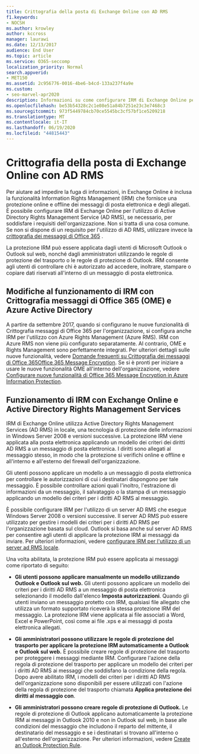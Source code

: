 ```yaml
---
title: Crittografia della posta di Exchange Online con AD RMS
f1.keywords:
- NOCSH
ms.author: krowley
author: kccross
manager: laurawi
ms.date: 12/13/2017
audience: End User
ms.topic: article
ms.service: O365-seccomp
localization_priority: Normal
search.appverid:
- MET150
ms.assetid: 2c956776-0016-4be6-b4cd-133a237f4a9e
ms.custom:
- seo-marvel-apr2020
description: Informazioni su come configurare IRM di Exchange Online per l'utilizzo di Active Directory Rights Management Service (AD RMS) locale per soddisfare i requisiti dell'organizzazione.
ms.openlocfilehash: be53b54328c2c1e08e51a84b7251e23c3e7468c3
ms.sourcegitcommit: 973f5449784cb70ce5545bc3cf57bf1ce5209218
ms.translationtype: MT
ms.contentlocale: it-IT
ms.lasthandoff: 06/19/2020
ms.locfileid: "44815443"
---
```

# <a name="exchange-online-mail-encryption-with-ad-rms"></a>Crittografia della posta di Exchange Online con AD RMS

Per aiutare ad impedire la fuga di informazioni, in Exchange Online è inclusa la funzionalità Information Rights Management (IRM) che fornisce una protezione online e offline dei messaggi di posta elettronica e degli allegati. È possibile configurare IRM di Exchange Online per l'utilizzo di Active Directory Rights Management Service (AD RMS), se necessario, per soddisfare i requisiti dell'organizzazione. Non si tratta di una cosa comune. Se non si dispone di un requisito per l'utilizzo di AD RMS, utilizzare invece la [crittografia dei messaggi di Office 365](ome.md) . 

La protezione IRM può essere applicata dagli utenti di Microsoft Outlook o Outlook sul web, nonché dagli amministratori utilizzando le regole di protezione del trasporto o le regole di protezione di Outlook. IRM consente agli utenti di controllare chi è autorizzato ad accedere, inoltrare, stampare o copiare dati riservati all'interno di un messaggio di posta elettronica.
  
## <a name="changes-to-how-irm-works-with-office-365-message-encryption-ome-and-azure-active-directory"></a>Modifiche al funzionamento di IRM con Crittografia messaggi di Office 365 (OME) e Azure Active Directory

A partire da settembre 2017, quando si configurano le nuove funzionalità di Crittografia messaggi di Office 365 per l'organizzazione, si configura anche IRM per l'utilizzo con Azure Rights Management (Azure RMS). IRM con Azure RMS non viene più configurato separatamente. Al contrario, OME e Rights Management sono perfettamente integrati. Per ulteriori dettagli sulle nuove funzionalità, vedere [Domande frequenti su Crittografia dei messaggi di Office 365Office 365 Message Encryption](https://docs.microsoft.com/microsoft-365/compliance/ome-faq). Se si è pronti per iniziare a usare le nuove funzionalità OME all'interno dell'organizzazione, vedere [Configurare nuove funzionalità di Office 365 Message Encryption in Azure Information Protection](https://docs.microsoft.com/microsoft-365/compliance/set-up-new-message-encryption-capabilities).
  
## <a name="how-irm-works-with-exchange-online-and-active-directory-rights-management-services"></a>Funzionamento di IRM con Exchange Online e Active Directory Rights Management Services

IRM di Exchange Online utilizza Active Directory Rights Management Services (AD RMS) in locale, una tecnologia di protezione delle informazioni in Windows Server 2008 e versioni successive. La protezione IRM viene applicata alla posta elettronica applicando un modello dei criteri dei diritti AD RMS a un messaggio di posta elettronica. I diritti sono allegati al messaggio stesso, in modo che la protezione si verifichi online e offline e all'interno e all'esterno del firewall dell'organizzazione.
  
Gli utenti possono applicare un modello a un messaggio di posta elettronica per controllare le autorizzazioni di cui i destinatari dispongono per tale messaggio. È possibile controllare azioni quali l'inoltro, l'estrazione di informazioni da un messaggio, il salvataggio o la stampa di un messaggio applicando un modello dei criteri per i diritti AD RMS al messaggio.
  
È possibile configurare IRM per l'utilizzo di un server AD RMS che esegue Windows Server 2008 o versioni successive. Il server AD RMS può essere utilizzato per gestire i modelli dei criteri per i diritti AD RMS per l'organizzazione basata sul cloud. Outlook si basa anche sul server AD RMS per consentire agli utenti di applicare la protezione IRM ai messaggi da inviare. Per ulteriori informazioni, vedere [configurare IRM per l'utilizzo di un server ad RMS locale](configure-irm-to-use-an-on-premises-ad-rms-server.md). 
  
Una volta abilitata, la protezione IRM può essere applicata ai messaggi come riportato di seguito:
  
- **Gli utenti possono applicare manualmente un modello utilizzando Outlook e Outlook sul web.** Gli utenti possono applicare un modello dei criteri per i diritti AD RMS a un messaggio di posta elettronica selezionando il modello dall'elenco **Imposta autorizzazioni**. Quando gli utenti inviano un messaggio protetto con IRM, qualsiasi file allegato che utilizza un formato supportato riceverà la stessa protezione IRM del messaggio. La protezione IRM viene applicata ai file associati a Word, Excel e PowerPoint, così come ai file .xps e ai messaggi di posta elettronica allegati. 
    
- **Gli amministratori possono utilizzare le regole di protezione del trasporto per applicare la protezione IRM automaticamente a Outlook e Outlook sul web.** È possibile creare regole di protezione del trasporto per proteggere i messaggi mediante IRM. Configurare l'azione della regola di protezione del trasporto per applicare un modello dei criteri per i diritti AD RMS ai messaggi che soddisfano la condizione della regola. Dopo avere abilitato IRM, i modelli dei criteri per i diritti AD RMS dell'organizzazione sono disponibili per essere utilizzati con l'azione della regola di protezione del trasporto chiamata **Applica protezione dei diritti al messaggio con**.
    
- **Gli amministratori possono creare regole di protezione di Outlook.** Le regole di protezione di Outlook applicano automaticamente la protezione IRM ai messaggi in Outlook 2010 e non in Outlook sul web, in base alle condizioni del messaggio che includono il reparto del mittente, il destinatario del messaggio e se i destinatari si trovano all'interno o all'esterno dell'organizzazione. Per ulteriori informazioni, vedere [Create an Outlook Protection Rule](https://technet.microsoft.com/library/da64750d-faaf-44de-ad8c-888eba7fbdbf.aspx).
    

